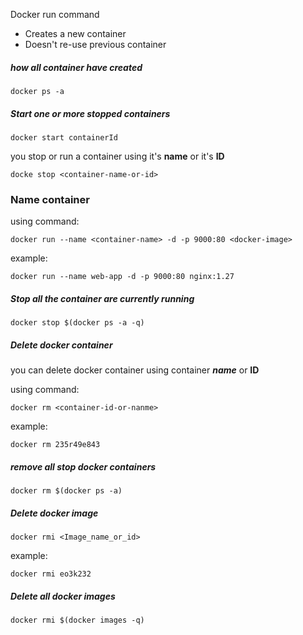 
Docker run  command 

- Creates a new container 
- Doesn't re-use previous container

##### how all container have created 

```
docker ps -a
```
##### Start one or more stopped containers

```
docker start containerId
```

you stop or run a container using it's **name** or it's **ID**

```
docke stop <container-name-or-id>
```


### Name container 
using command:
```
docker run --name <container-name> -d -p 9000:80 <docker-image>
```

example:
```
docker run --name web-app -d -p 9000:80 nginx:1.27
```


#####  Stop all the container are currently running

```
docker stop $(docker ps -a -q)
```

#####  Delete docker container
you can delete docker container using container ***name*** or **ID**

using command:
```
docker rm <container-id-or-nanme>
```

example:
```
docker rm 235r49e843
```


#####  remove all stop docker containers

```
docker rm $(docker ps -a)
```

#####  Delete docker image

```
docker rmi <Image_name_or_id>
```

example:

```
docker rmi eo3k232
```

#####  Delete all docker images

```
docker rmi $(docker images -q)
```
